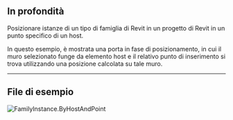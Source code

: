 ## In profondità
Posizionare istanze di un tipo di famiglia di Revit in un progetto di Revit in un punto specifico di un host.

In questo esempio, è mostrata una porta in fase di posizionamento, in cui il muro selezionato funge da elemento host e il relativo punto di inserimento si trova utilizzando una posizione calcolata su tale muro.

___
## File di esempio

![FamilyInstance.ByHostAndPoint](./Revit.Elements.FamilyInstance.ByHostAndPoint_img.jpg)
